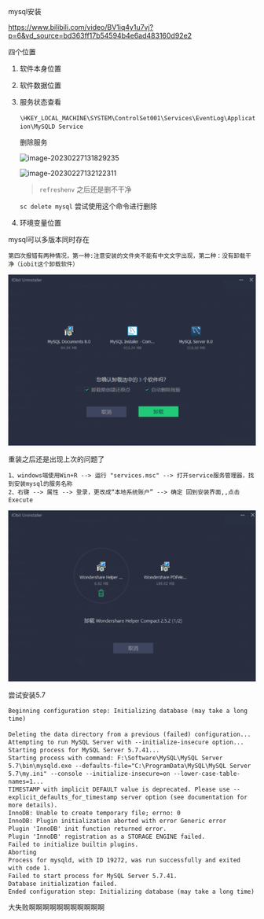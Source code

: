 mysql安装

https://www.bilibili.com/video/BV1iq4y1u7vj?p=6&vd_source=bd363ff17b54594b4e6ad483160d92e2

四个位置

1. 软件本身位置

2. 软件数据位置

3. 服务状态查看

   `\HKEY_LOCAL_MACHINE\SYSTEM\ControlSet001\Services\EventLog\Application\MySQLD Service`

   删除服务

   ![image-20230227131829235](C:\Users\lenovo\AppData\Roaming\Typora\typora-user-images\image-20230227131829235.png)

   ![image-20230227132122311](C:\Users\lenovo\AppData\Roaming\Typora\typora-user-images\image-20230227132122311.png)

   > `refreshenv` 之后还是删不干净

   `sc delete mysql` 尝试使用这个命令进行删除

4. 环境变量位置




mysql可以多版本同时存在



`第四次报错有两种情况，第一种:注意安装的文件夹不能有中文文字出现，第二种：没有卸载干净（iobit这个卸载软件）`



![image-20230227150437986](mysql安装.assets/image-20230227150437986.png)



重装之后还是出现上次的问题了

```
1、windows端使用Win+R --> 运行 "services.msc" --> 打开service服务管理器，找到安装mysql的服务名称 
2、右键 --> 属性 --> 登录，更改成“本地系统账户” --> 确定 回到安装界面,,点击 Execute
```

![image-20230227154339675](mysql安装.assets/image-20230227154339675.png)

尝试安装5.7

```
Beginning configuration step: Initializing database (may take a long time)

Deleting the data directory from a previous (failed) configuration...
Attempting to run MySQL Server with --initialize-insecure option...
Starting process for MySQL Server 5.7.41...
Starting process with command: F:\Software\MySQL\MySQL Server 5.7\bin\mysqld.exe --defaults-file="C:\ProgramData\MySQL\MySQL Server 5.7\my.ini" --console --initialize-insecure=on --lower-case-table-names=1...
TIMESTAMP with implicit DEFAULT value is deprecated. Please use --explicit_defaults_for_timestamp server option (see documentation for more details).
InnoDB: Unable to create temporary file; errno: 0
InnoDB: Plugin initialization aborted with error Generic error
Plugin 'InnoDB' init function returned error.
Plugin 'InnoDB' registration as a STORAGE ENGINE failed.
Failed to initialize builtin plugins.
Aborting
Process for mysqld, with ID 19272, was run successfully and exited with code 1.
Failed to start process for MySQL Server 5.7.41.
Database initialization failed.
Ended configuration step: Initializing database (may take a long time)
```

大失败啊啊啊啊啊啊啊啊啊啊啊